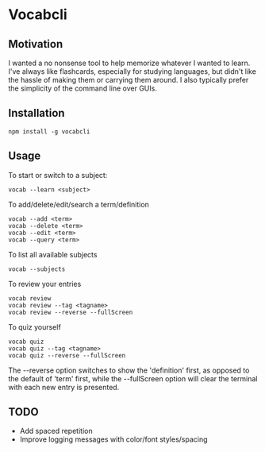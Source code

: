# Vocabcli
## Motivation
I wanted a no nonsense tool to help memorize whatever I wanted to learn.  I've always like flashcards, especially for studying languages, but didn't like the hassle of making them or carrying them around.  I also typically prefer the simplicity of the command line over GUIs.

## Installation

```bashp
npm install -g vocabcli
```

## Usage
To start or switch to a subject:
```bashp
vocab --learn <subject>
```

To add/delete/edit/search a term/definition
```bashp
vocab --add <term>
vocab --delete <term>
vocab --edit <term>
vocab --query <term>
```

To list all available subjects
```bashp
vocab --subjects
```

To review your entries
```bashp
vocab review
vocab review --tag <tagname>
vocab review --reverse --fullScreen
```

To quiz yourself
```bashp
vocab quiz
vocab quiz --tag <tagname>
vocab quiz --reverse --fullScreen
```
The --reverse option switches to show the 'definition' first, as opposed to the default of 'term' first, while the --fullScreen option will clear the terminal with each new entry is presented.

## TODO
* Add spaced repetition
* Improve logging messages with color/font styles/spacing
